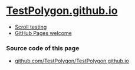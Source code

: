 # [TestPolygon.github.io](https://TestPolygon.github.io)


- [Scroll testing](https://github.com/TestPolygon/scroll)
- [GitHub Pages welcome](https://github.com/TestPolygon/welcome.md)


### Source code of this page
- [github.com/TestPolygon/TestPolygon.github.io](https://github.com/TestPolygon/TestPolygon.github.io)

